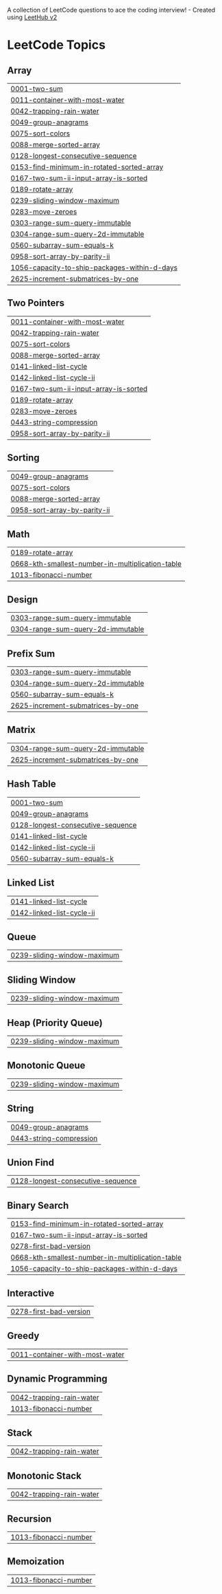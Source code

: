 A collection of LeetCode questions to ace the coding interview! - Created using [LeetHub v2](https://github.com/arunbhardwaj/LeetHub-2.0)
<!---LeetCode Topics Start-->
# LeetCode Topics
## Array
|  |
| ------- |
| [0001-two-sum](https://github.com/moldalievazim/algos_dm_cs-p/tree/master/0001-two-sum) |
| [0011-container-with-most-water](https://github.com/moldalievazim/algos_dm_cs-p/tree/master/0011-container-with-most-water) |
| [0042-trapping-rain-water](https://github.com/moldalievazim/algos_dm_cs-p/tree/master/0042-trapping-rain-water) |
| [0049-group-anagrams](https://github.com/moldalievazim/algos_dm_cs-p/tree/master/0049-group-anagrams) |
| [0075-sort-colors](https://github.com/moldalievazim/algos_dm_cs-p/tree/master/0075-sort-colors) |
| [0088-merge-sorted-array](https://github.com/moldalievazim/algos_dm_cs-p/tree/master/0088-merge-sorted-array) |
| [0128-longest-consecutive-sequence](https://github.com/moldalievazim/algos_dm_cs-p/tree/master/0128-longest-consecutive-sequence) |
| [0153-find-minimum-in-rotated-sorted-array](https://github.com/moldalievazim/algos_dm_cs-p/tree/master/0153-find-minimum-in-rotated-sorted-array) |
| [0167-two-sum-ii-input-array-is-sorted](https://github.com/moldalievazim/algos_dm_cs-p/tree/master/0167-two-sum-ii-input-array-is-sorted) |
| [0189-rotate-array](https://github.com/moldalievazim/algos_dm_cs-p/tree/master/0189-rotate-array) |
| [0239-sliding-window-maximum](https://github.com/moldalievazim/algos_dm_cs-p/tree/master/0239-sliding-window-maximum) |
| [0283-move-zeroes](https://github.com/moldalievazim/algos_dm_cs-p/tree/master/0283-move-zeroes) |
| [0303-range-sum-query-immutable](https://github.com/moldalievazim/algos_dm_cs-p/tree/master/0303-range-sum-query-immutable) |
| [0304-range-sum-query-2d-immutable](https://github.com/moldalievazim/algos_dm_cs-p/tree/master/0304-range-sum-query-2d-immutable) |
| [0560-subarray-sum-equals-k](https://github.com/moldalievazim/algos_dm_cs-p/tree/master/0560-subarray-sum-equals-k) |
| [0958-sort-array-by-parity-ii](https://github.com/moldalievazim/algos_dm_cs-p/tree/master/0958-sort-array-by-parity-ii) |
| [1056-capacity-to-ship-packages-within-d-days](https://github.com/moldalievazim/algos_dm_cs-p/tree/master/1056-capacity-to-ship-packages-within-d-days) |
| [2625-increment-submatrices-by-one](https://github.com/moldalievazim/algos_dm_cs-p/tree/master/2625-increment-submatrices-by-one) |
## Two Pointers
|  |
| ------- |
| [0011-container-with-most-water](https://github.com/moldalievazim/algos_dm_cs-p/tree/master/0011-container-with-most-water) |
| [0042-trapping-rain-water](https://github.com/moldalievazim/algos_dm_cs-p/tree/master/0042-trapping-rain-water) |
| [0075-sort-colors](https://github.com/moldalievazim/algos_dm_cs-p/tree/master/0075-sort-colors) |
| [0088-merge-sorted-array](https://github.com/moldalievazim/algos_dm_cs-p/tree/master/0088-merge-sorted-array) |
| [0141-linked-list-cycle](https://github.com/moldalievazim/algos_dm_cs-p/tree/master/0141-linked-list-cycle) |
| [0142-linked-list-cycle-ii](https://github.com/moldalievazim/algos_dm_cs-p/tree/master/0142-linked-list-cycle-ii) |
| [0167-two-sum-ii-input-array-is-sorted](https://github.com/moldalievazim/algos_dm_cs-p/tree/master/0167-two-sum-ii-input-array-is-sorted) |
| [0189-rotate-array](https://github.com/moldalievazim/algos_dm_cs-p/tree/master/0189-rotate-array) |
| [0283-move-zeroes](https://github.com/moldalievazim/algos_dm_cs-p/tree/master/0283-move-zeroes) |
| [0443-string-compression](https://github.com/moldalievazim/algos_dm_cs-p/tree/master/0443-string-compression) |
| [0958-sort-array-by-parity-ii](https://github.com/moldalievazim/algos_dm_cs-p/tree/master/0958-sort-array-by-parity-ii) |
## Sorting
|  |
| ------- |
| [0049-group-anagrams](https://github.com/moldalievazim/algos_dm_cs-p/tree/master/0049-group-anagrams) |
| [0075-sort-colors](https://github.com/moldalievazim/algos_dm_cs-p/tree/master/0075-sort-colors) |
| [0088-merge-sorted-array](https://github.com/moldalievazim/algos_dm_cs-p/tree/master/0088-merge-sorted-array) |
| [0958-sort-array-by-parity-ii](https://github.com/moldalievazim/algos_dm_cs-p/tree/master/0958-sort-array-by-parity-ii) |
## Math
|  |
| ------- |
| [0189-rotate-array](https://github.com/moldalievazim/algos_dm_cs-p/tree/master/0189-rotate-array) |
| [0668-kth-smallest-number-in-multiplication-table](https://github.com/moldalievazim/algos_dm_cs-p/tree/master/0668-kth-smallest-number-in-multiplication-table) |
| [1013-fibonacci-number](https://github.com/moldalievazim/algos_dm_cs-p/tree/master/1013-fibonacci-number) |
## Design
|  |
| ------- |
| [0303-range-sum-query-immutable](https://github.com/moldalievazim/algos_dm_cs-p/tree/master/0303-range-sum-query-immutable) |
| [0304-range-sum-query-2d-immutable](https://github.com/moldalievazim/algos_dm_cs-p/tree/master/0304-range-sum-query-2d-immutable) |
## Prefix Sum
|  |
| ------- |
| [0303-range-sum-query-immutable](https://github.com/moldalievazim/algos_dm_cs-p/tree/master/0303-range-sum-query-immutable) |
| [0304-range-sum-query-2d-immutable](https://github.com/moldalievazim/algos_dm_cs-p/tree/master/0304-range-sum-query-2d-immutable) |
| [0560-subarray-sum-equals-k](https://github.com/moldalievazim/algos_dm_cs-p/tree/master/0560-subarray-sum-equals-k) |
| [2625-increment-submatrices-by-one](https://github.com/moldalievazim/algos_dm_cs-p/tree/master/2625-increment-submatrices-by-one) |
## Matrix
|  |
| ------- |
| [0304-range-sum-query-2d-immutable](https://github.com/moldalievazim/algos_dm_cs-p/tree/master/0304-range-sum-query-2d-immutable) |
| [2625-increment-submatrices-by-one](https://github.com/moldalievazim/algos_dm_cs-p/tree/master/2625-increment-submatrices-by-one) |
## Hash Table
|  |
| ------- |
| [0001-two-sum](https://github.com/moldalievazim/algos_dm_cs-p/tree/master/0001-two-sum) |
| [0049-group-anagrams](https://github.com/moldalievazim/algos_dm_cs-p/tree/master/0049-group-anagrams) |
| [0128-longest-consecutive-sequence](https://github.com/moldalievazim/algos_dm_cs-p/tree/master/0128-longest-consecutive-sequence) |
| [0141-linked-list-cycle](https://github.com/moldalievazim/algos_dm_cs-p/tree/master/0141-linked-list-cycle) |
| [0142-linked-list-cycle-ii](https://github.com/moldalievazim/algos_dm_cs-p/tree/master/0142-linked-list-cycle-ii) |
| [0560-subarray-sum-equals-k](https://github.com/moldalievazim/algos_dm_cs-p/tree/master/0560-subarray-sum-equals-k) |
## Linked List
|  |
| ------- |
| [0141-linked-list-cycle](https://github.com/moldalievazim/algos_dm_cs-p/tree/master/0141-linked-list-cycle) |
| [0142-linked-list-cycle-ii](https://github.com/moldalievazim/algos_dm_cs-p/tree/master/0142-linked-list-cycle-ii) |
## Queue
|  |
| ------- |
| [0239-sliding-window-maximum](https://github.com/moldalievazim/algos_dm_cs-p/tree/master/0239-sliding-window-maximum) |
## Sliding Window
|  |
| ------- |
| [0239-sliding-window-maximum](https://github.com/moldalievazim/algos_dm_cs-p/tree/master/0239-sliding-window-maximum) |
## Heap (Priority Queue)
|  |
| ------- |
| [0239-sliding-window-maximum](https://github.com/moldalievazim/algos_dm_cs-p/tree/master/0239-sliding-window-maximum) |
## Monotonic Queue
|  |
| ------- |
| [0239-sliding-window-maximum](https://github.com/moldalievazim/algos_dm_cs-p/tree/master/0239-sliding-window-maximum) |
## String
|  |
| ------- |
| [0049-group-anagrams](https://github.com/moldalievazim/algos_dm_cs-p/tree/master/0049-group-anagrams) |
| [0443-string-compression](https://github.com/moldalievazim/algos_dm_cs-p/tree/master/0443-string-compression) |
## Union Find
|  |
| ------- |
| [0128-longest-consecutive-sequence](https://github.com/moldalievazim/algos_dm_cs-p/tree/master/0128-longest-consecutive-sequence) |
## Binary Search
|  |
| ------- |
| [0153-find-minimum-in-rotated-sorted-array](https://github.com/moldalievazim/algos_dm_cs-p/tree/master/0153-find-minimum-in-rotated-sorted-array) |
| [0167-two-sum-ii-input-array-is-sorted](https://github.com/moldalievazim/algos_dm_cs-p/tree/master/0167-two-sum-ii-input-array-is-sorted) |
| [0278-first-bad-version](https://github.com/moldalievazim/algos_dm_cs-p/tree/master/0278-first-bad-version) |
| [0668-kth-smallest-number-in-multiplication-table](https://github.com/moldalievazim/algos_dm_cs-p/tree/master/0668-kth-smallest-number-in-multiplication-table) |
| [1056-capacity-to-ship-packages-within-d-days](https://github.com/moldalievazim/algos_dm_cs-p/tree/master/1056-capacity-to-ship-packages-within-d-days) |
## Interactive
|  |
| ------- |
| [0278-first-bad-version](https://github.com/moldalievazim/algos_dm_cs-p/tree/master/0278-first-bad-version) |
## Greedy
|  |
| ------- |
| [0011-container-with-most-water](https://github.com/moldalievazim/algos_dm_cs-p/tree/master/0011-container-with-most-water) |
## Dynamic Programming
|  |
| ------- |
| [0042-trapping-rain-water](https://github.com/moldalievazim/algos_dm_cs-p/tree/master/0042-trapping-rain-water) |
| [1013-fibonacci-number](https://github.com/moldalievazim/algos_dm_cs-p/tree/master/1013-fibonacci-number) |
## Stack
|  |
| ------- |
| [0042-trapping-rain-water](https://github.com/moldalievazim/algos_dm_cs-p/tree/master/0042-trapping-rain-water) |
## Monotonic Stack
|  |
| ------- |
| [0042-trapping-rain-water](https://github.com/moldalievazim/algos_dm_cs-p/tree/master/0042-trapping-rain-water) |
## Recursion
|  |
| ------- |
| [1013-fibonacci-number](https://github.com/moldalievazim/algos_dm_cs-p/tree/master/1013-fibonacci-number) |
## Memoization
|  |
| ------- |
| [1013-fibonacci-number](https://github.com/moldalievazim/algos_dm_cs-p/tree/master/1013-fibonacci-number) |
<!---LeetCode Topics End-->